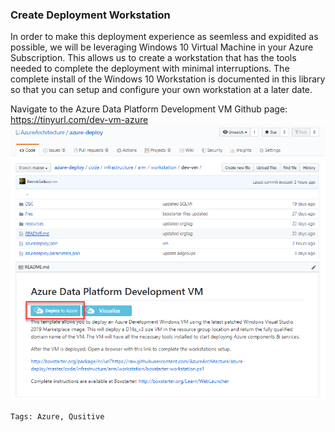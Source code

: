 ### Create Deployment Workstation
In order to make this deployment experience as seemless and expidited as possible, we will be leveraging Windows 10 Virtual Machine in your Azure Subscription. This allows us to create a workstation that has the tools needed to complete the deployment with minimal interruptions. The complete install of the Windows 10 Workstation is documented in this library so that you can setup and configure your own workstation at a later date.

Navigate to the Azure Data Platform Development VM Github page: https://tinyurl.com/dev-vm-azure
![](media/github-deploy-vm.png)


`Tags: Azure, Qusitive`